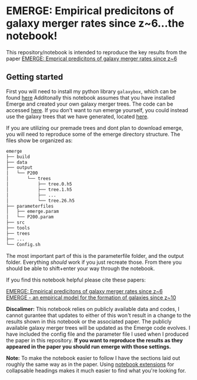 # EMERGE: Empirical predicitons of galaxy merger rates since z~6...the notebook!

This repository/notebook is intended to reproduce the key results from the paper [EMERGE: Emprical predicitons of galaxy merger rates since z~6](https://ui.adsabs.harvard.edu/abs/2020arXiv200102687O/abstract)

## Getting started

First you will need to install my python library `galaxybox`, which can be found [here](https://github.com/jaoleary/galaxybox)
Additonally this notebook assumes that you have installed Emerge and created your own galaxy merger trees. The code can be accessed [here](https://github.com/bmoster/emerge). If you don't want to run emerge yourself, you could instead use the galaxy trees that we have generated, located [here](http://www.usm.uni-muenchen.de/emerge/data/galtrees/hdf5/).

If you are utilizing our premade trees and dont plan to download emerge, you will need to reproduce some of the emerge directory structure. The files show be organized as:

```bash
emerge
├── build
├── data
├── output
│   └── P200
│       └── trees
│           ├── tree.0.h5
│           ├── tree.1.h5
│           ├── ...
│           └── tree.26.h5
├── parameterfiles
│   ├── emerge.param
│   └── P200.param
├── src
├── tools
├── trees
├── ...
└── Config.sh
```

The most important part of this is the parameterfile folder, and the output folder. Everything *should* work if you just recreate those. From there you should be able to shift+enter your way through the notebook.

If you find this notebook helpful please cite these papers:

[EMERGE: Empirical predicitons of galaxy merger rates since z~6](https://ui.adsabs.harvard.edu/abs/2020arXiv200102687O/abstract)\
[EMERGE - an empirical model for the formation of galaxies since z~10](https://ui.adsabs.harvard.edu/abs/2018MNRAS.477.1822M/abstract)

**Discalimer:**
This notebook relies on publicly available data and codes, I cannot gurantee that updates to either of this won't result in a change to the results shown in this notebook or the associated paper. The publicly available galaxy merger trees will be updated as the Emerge code evolves. I have included the config file and the parameter file I used when I produced the paper in this repository. **If you want to reproduce the results as they appeared in the paper you should run emerge with those settings.**

**Note:**
To make the notebook easier to follow I have the sections laid out roughly the same way as in the paper. Using [notebook extensions](https://github.com/ipython-contrib/jupyter_contrib_nbextensions) for collapsable headings makes it much easier to find what you're looking for.

